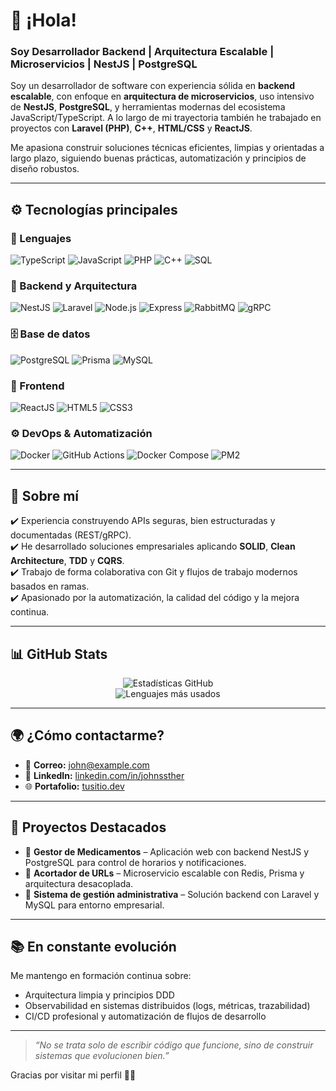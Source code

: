# 👋 ¡Hola!

### Soy Desarrollador Backend | Arquitectura Escalable | Microservicios | NestJS | PostgreSQL

Soy un desarrollador de software con experiencia sólida en **backend escalable**, con enfoque en **arquitectura de microservicios**, uso intensivo de **NestJS**, **PostgreSQL**, y herramientas modernas del ecosistema JavaScript/TypeScript. A lo largo de mi trayectoria también he trabajado en proyectos con **Laravel (PHP)**, **C++**, **HTML/CSS** y **ReactJS**.

Me apasiona construir soluciones técnicas eficientes, limpias y orientadas a largo plazo, siguiendo buenas prácticas, automatización y principios de diseño robustos.

---

## ⚙️ Tecnologías principales

### 🧠 Lenguajes
![TypeScript](https://img.shields.io/badge/-TypeScript-3178c6?style=flat-square&logo=typescript&logoColor=white)
![JavaScript](https://img.shields.io/badge/-JavaScript-F7DF1E?style=flat-square&logo=javascript&logoColor=black)
![PHP](https://img.shields.io/badge/-PHP-777BB4?style=flat-square&logo=php&logoColor=white)
![C++](https://img.shields.io/badge/-C++-00599C?style=flat-square&logo=c%2B%2B&logoColor=white)
![SQL](https://img.shields.io/badge/-SQL-336791?style=flat-square&logo=postgresql&logoColor=white)

### 🔧 Backend y Arquitectura
![NestJS](https://img.shields.io/badge/-NestJS-E0234E?style=flat-square&logo=nestjs&logoColor=white)
![Laravel](https://img.shields.io/badge/-Laravel-FF2D20?style=flat-square&logo=laravel&logoColor=white)
![Node.js](https://img.shields.io/badge/-Node.js-339933?style=flat-square&logo=node.js&logoColor=white)
![Express](https://img.shields.io/badge/-Express-000000?style=flat-square&logo=express&logoColor=white)
![RabbitMQ](https://img.shields.io/badge/-RabbitMQ-FF6600?style=flat-square&logo=rabbitmq&logoColor=white)
![gRPC](https://img.shields.io/badge/-gRPC-4A4A4A?style=flat-square)

### 🗄️ Base de datos
![PostgreSQL](https://img.shields.io/badge/-PostgreSQL-4169E1?style=flat-square&logo=postgresql&logoColor=white)
![Prisma](https://img.shields.io/badge/-Prisma-2D3748?style=flat-square&logo=prisma&logoColor=white)
![MySQL](https://img.shields.io/badge/-MySQL-00758F?style=flat-square&logo=mysql&logoColor=white)

### 🧩 Frontend
![ReactJS](https://img.shields.io/badge/-React-61DAFB?style=flat-square&logo=react&logoColor=black)
![HTML5](https://img.shields.io/badge/-HTML5-E34F26?style=flat-square&logo=html5&logoColor=white)
![CSS3](https://img.shields.io/badge/-CSS3-1572B6?style=flat-square&logo=css3&logoColor=white)

### ⚙️ DevOps & Automatización
![Docker](https://img.shields.io/badge/-Docker-2496ED?style=flat-square&logo=docker&logoColor=white)
![GitHub Actions](https://img.shields.io/badge/-GitHub%20Actions-2088FF?style=flat-square&logo=github-actions&logoColor=white)
![Docker Compose](https://img.shields.io/badge/-Docker%20Compose-2496ED?style=flat-square&logo=docker&logoColor=white)
![PM2](https://img.shields.io/badge/-PM2-2B037A?style=flat-square)

---

## 💼 Sobre mí

✔️ Experiencia construyendo APIs seguras, bien estructuradas y documentadas (REST/gRPC).  
✔️ He desarrollado soluciones empresariales aplicando **SOLID**, **Clean Architecture**, **TDD** y **CQRS**.  
✔️ Trabajo de forma colaborativa con Git y flujos de trabajo modernos basados en ramas.  
✔️ Apasionado por la automatización, la calidad del código y la mejora continua.

---

## 📊 GitHub Stats

<p align="center">
  <img src="https://github-readme-stats.vercel.app/api?username=Johnssther&show_icons=true&theme=radical" alt="Estadísticas GitHub" />
  <br />
  <img src="https://github-readme-stats.vercel.app/api/top-langs/?username=Johnssther&layout=compact&theme=radical" alt="Lenguajes más usados" />
</p>

---

## 🌍 ¿Cómo contactarme?

- 📧 **Correo:** john@example.com  
- 💼 **LinkedIn:** [linkedin.com/in/johnssther](https://www.linkedin.com/in/johnalejandro/)  
- 🌐 **Portafolio:** [tusitio.dev](https://johnr.top)

---

## 🧩 Proyectos Destacados

- 🔗 **Gestor de Medicamentos** – Aplicación web con backend NestJS y PostgreSQL para control de horarios y notificaciones.  
- 🔗 **Acortador de URLs** – Microservicio escalable con Redis, Prisma y arquitectura desacoplada.  
- 🔗 **Sistema de gestión administrativa** – Solución backend con Laravel y MySQL para entorno empresarial.

---

## 📚 En constante evolución

Me mantengo en formación continua sobre:

- Arquitectura limpia y principios DDD  
- Observabilidad en sistemas distribuidos (logs, métricas, trazabilidad)  
- CI/CD profesional y automatización de flujos de desarrollo

---

> *“No se trata solo de escribir código que funcione, sino de construir sistemas que evolucionen bien.”*

Gracias por visitar mi perfil 👨‍💻
